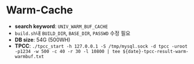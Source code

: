 # Warm-Cache


- **search keyword**: `UNIV_WARM_BUF_CACHE`
- `build.sh`내 `BUILD_DIR`, `BASE_DIR`, `PASSWD` 수정 필요
- **DB size**: 54G (500WH)
- **TPCC**: ```./tpcc_start -h 127.0.0.1 -S /tmp/mysql.sock -d tpcc -uroot -p1234 -w 500 -c 40 -r 30 -l 10800 | tee ${date}-tpcc-result-warm-warmbuf.txt```
